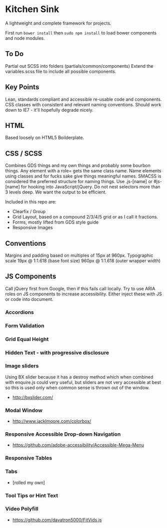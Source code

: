 # Kitchen Sink

A lightweight and complete framework for projects.

First run `bower install` then `sudo npm install` to load bower components and node modules.

## To Do

Partial out SCSS into folders (partials/common/components)
Extend the variables.scss file to include all possible components.

## Key Points

Lean, standards compliant and accessible re-usable code and components.
CSS classes with consistent and relevant naming conventions.
Should work down to IE7 - it'll hopefully degrade nicely.

## HTML

Based loosely on HTML5 Boilderplate.

## CSS / SCSS

Combines GDS things and my own things and probably some bourbon things.
Any element with a role= gets the same class name.
Name elements using classes and for fucks sake give things meaningful names. SMACSS is considered the preferred structure for naming things.
Use .js-[name] or #js-[name] for hooking into JavaScript/jQuery.
Do not nest selectors more than 3 levels deep. We want the output to be efficient.

Included in this repo are:

- Clearfix / Group
- Grid Layout, based on a compound 2/3/4/5 grid or as I call it fractions.
- Forms, mostly lifted from GDS style guide
- Responsive Images

## Conventions

Margins and padding based on multiples of 15px at 960px.
Typographic scale 19px @ 1:1.618 (base font size) 960px @ 1:1.618 (outer wrapper width)

## JS Components

Call jQuery first from Google, then if this fails call locally. Try to use ARIA roles on JS components to increase accessibility. Either inject these with JS or code into document.

### Accordions
### Form Validation
### Grid Equal Height
### Hidden Text - with progressive disclosure
### Image sliders
Using BX slider because it has a destroy method which when combined with enquire.js could very useful, but sliders are not very accessible at best so this is used only when common sense is thrown out of the window.

  - http://bxslider.com/

### Modal Window
  - http://www.jacklmoore.com/colorbox/

### Responsive Accessible Drop-down Navigation
  - https://github.com/adobe-accessibility/Accessible-Mega-Menu

### Responsive Tables
### Tabs
  - [rolled my own]

### Tool Tips or Hint Text
### Video Polyfill
  - https://github.com/davatron5000/FitVids.js
